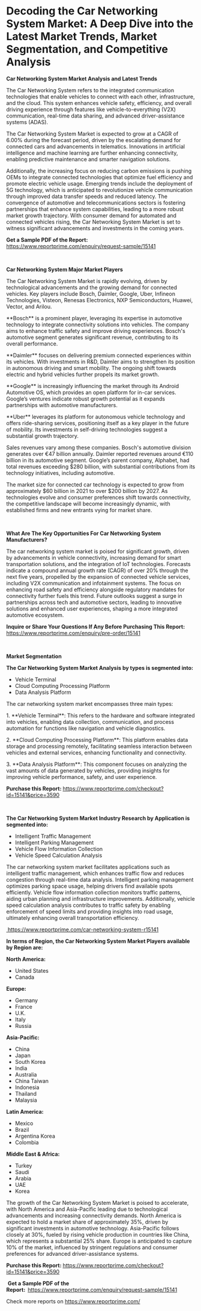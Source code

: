 <p><h1>Decoding the Car Networking System Market: A Deep Dive into the Latest Market Trends, Market Segmentation, and Competitive Analysis</h1></p><p><strong>Car Networking System Market Analysis and Latest Trends</strong></p>
<p><p>The Car Networking System refers to the integrated communication technologies that enable vehicles to connect with each other, infrastructure, and the cloud. This system enhances vehicle safety, efficiency, and overall driving experience through features like vehicle-to-everything (V2X) communication, real-time data sharing, and advanced driver-assistance systems (ADAS). </p><p>The Car Networking System Market is expected to grow at a CAGR of 6.00% during the forecast period, driven by the escalating demand for connected cars and advancements in telematics. Innovations in artificial intelligence and machine learning are further enhancing connectivity, enabling predictive maintenance and smarter navigation solutions. </p><p>Additionally, the increasing focus on reducing carbon emissions is pushing OEMs to integrate connected technologies that optimize fuel efficiency and promote electric vehicle usage. Emerging trends include the deployment of 5G technology, which is anticipated to revolutionize vehicle communication through improved data transfer speeds and reduced latency. The convergence of automotive and telecommunications sectors is fostering partnerships that enhance system capabilities, leading to a more robust market growth trajectory. With consumer demand for automated and connected vehicles rising, the Car Networking System Market is set to witness significant advancements and investments in the coming years.</p></p>
<p><strong>Get a Sample PDF of the Report:&nbsp;</strong> <a href="https://www.reportprime.com/enquiry/request-sample/15141?utm_campaign=2800&utm_medium=2&utm_source=Github&utm_content=ia&utm_term=20032025&utm_id=car-networking-system">https://www.reportprime.com/enquiry/request-sample/15141</a></p>
<p>&nbsp;</p>
<p><strong>Car Networking System Major Market Players</strong></p>
<p><p>The Car Networking System Market is rapidly evolving, driven by technological advancements and the growing demand for connected vehicles. Key players include Bosch, Daimler, Google, Uber, Infineon Technologies, Visteon, Renesas Electronics, NXP Semiconductors, Huawei, Vector, and Arilou.</p><p>**Bosch** is a prominent player, leveraging its expertise in automotive technology to integrate connectivity solutions into vehicles. The company aims to enhance traffic safety and improve driving experiences. Bosch's automotive segment generates significant revenue, contributing to its overall performance.</p><p>**Daimler** focuses on delivering premium connected experiences within its vehicles. With investments in R&D, Daimler aims to strengthen its position in autonomous driving and smart mobility. The ongoing shift towards electric and hybrid vehicles further propels its market growth.</p><p>**Google** is increasingly influencing the market through its Android Automotive OS, which provides an open platform for in-car services. Google’s ventures indicate robust growth potential as it expands partnerships with automotive manufacturers.</p><p>**Uber** leverages its platform for autonomous vehicle technology and offers ride-sharing services, positioning itself as a key player in the future of mobility. Its investments in self-driving technologies suggest a substantial growth trajectory.</p><p>Sales revenues vary among these companies. Bosch's automotive division generates over €47 billion annually. Daimler reported revenues around €110 billion in its automotive segment. Google’s parent company, Alphabet, had total revenues exceeding $280 billion, with substantial contributions from its technology initiatives, including automotive.</p><p>The market size for connected car technology is expected to grow from approximately $60 billion in 2021 to over $200 billion by 2027. As technologies evolve and consumer preferences shift towards connectivity, the competitive landscape will become increasingly dynamic, with established firms and new entrants vying for market share.</p></p>
<p>&nbsp;</p>
<p><strong>What Are The Key Opportunities For Car Networking System Manufacturers?</strong></p>
<p><p>The car networking system market is poised for significant growth, driven by advancements in vehicle connectivity, increasing demand for smart transportation solutions, and the integration of IoT technologies. Forecasts indicate a compound annual growth rate (CAGR) of over 20% through the next five years, propelled by the expansion of connected vehicle services, including V2X communication and infotainment systems. The focus on enhancing road safety and efficiency alongside regulatory mandates for connectivity further fuels this trend. Future outlooks suggest a surge in partnerships across tech and automotive sectors, leading to innovative solutions and enhanced user experiences, shaping a more integrated automotive ecosystem.</p></p>
<p><strong>Inquire or Share Your Questions If Any Before Purchasing This Report:</strong> <a href="https://www.reportprime.com/enquiry/pre-order/15141?utm_campaign=2800&utm_medium=2&utm_source=Github&utm_content=ia&utm_term=20032025&utm_id=car-networking-system">https://www.reportprime.com/enquiry/pre-order/15141</a></p>
<p>&nbsp;</p>
<p><strong>Market Segmentation</strong></p>
<p><strong>The Car Networking System Market Analysis by types is segmented into:</strong></p>
<p><ul><li>Vehicle Terminal</li><li>Cloud Computing Processing Platform</li><li>Data Analysis Platform</li></ul></p>
<p><p>The car networking system market encompasses three main types: </p><p>1. **Vehicle Terminal**: This refers to the hardware and software integrated into vehicles, enabling data collection, communication, and process automation for functions like navigation and vehicle diagnostics.</p><p>2. **Cloud Computing Processing Platform**: This platform enables data storage and processing remotely, facilitating seamless interaction between vehicles and external services, enhancing functionality and connectivity.</p><p>3. **Data Analysis Platform**: This component focuses on analyzing the vast amounts of data generated by vehicles, providing insights for improving vehicle performance, safety, and user experience.</p></p>
<p><strong>Purchase this Report:&nbsp;</strong><a href="https://www.reportprime.com/checkout?id=15141&price=3590&utm_campaign=2800&utm_medium=2&utm_source=Github&utm_content=ia&utm_term=20032025&utm_id=car-networking-system">https://www.reportprime.com/checkout?id=15141&price=3590</a></p>
<p>&nbsp;</p>
<p><strong>The Car Networking System Market Industry Research by Application is segmented into:</strong></p>
<p><ul><li>Intelligent Traffic Management</li><li>Intelligent Parking Management</li><li>Vehicle Flow Information Collection</li><li>Vehicle Speed Calculation Analysis</li></ul></p>
<p><p>The car networking system market facilitates applications such as intelligent traffic management, which enhances traffic flow and reduces congestion through real-time data analysis. Intelligent parking management optimizes parking space usage, helping drivers find available spots efficiently. Vehicle flow information collection monitors traffic patterns, aiding urban planning and infrastructure improvements. Additionally, vehicle speed calculation analysis contributes to traffic safety by enabling enforcement of speed limits and providing insights into road usage, ultimately enhancing overall transportation efficiency.</p></p>
<p><a href="https://www.reportprime.com/car-networking-system-r15141?utm_campaign=2800&utm_medium=2&utm_source=Github&utm_content=ia&utm_term=20032025&utm_id=car-networking-system">&nbsp;https://www.reportprime.com/car-networking-system-r15141</a></p>
<p><strong>In terms of Region, the Car Networking System Market Players available by Region are:</strong></p>
<p>
    <p> <strong> North America: </strong>
        <ul>
            <li>United States</li>
            <li>Canada</li>
        </ul>
        </p> 
    <p> <strong> Europe: </strong>
        <ul>
            <li>Germany</li>
            <li>France</li>
            <li>U.K.</li>
            <li>Italy</li>
            <li>Russia</li>
        </ul>
        </p> 
    <p> <strong> Asia-Pacific: </strong>
        <ul>
            <li>China</li>
            <li>Japan</li>
            <li>South Korea</li>
            <li>India</li>
            <li>Australia</li>
            <li>China Taiwan</li>
            <li>Indonesia</li>
            <li>Thailand</li>
            <li>Malaysia</li>
        </ul>
        </p> 
    <p> <strong> Latin America: </strong>
        <ul>
            <li>Mexico</li>
            <li>Brazil</li>
            <li>Argentina Korea</li>
            <li>Colombia</li>
        </ul>
        </p> 
    <p> <strong> Middle East & Africa: </strong>
        <ul>
            <li>Turkey</li>
            <li>Saudi</li>
            <li>Arabia</li>
            <li>UAE</li>
            <li>Korea</li>
        </ul>
    </p>
    </p>
<p><p>The growth of the Car Networking System Market is poised to accelerate, with North America and Asia-Pacific leading due to technological advancements and increasing connectivity demands. North America is expected to hold a market share of approximately 35%, driven by significant investments in automotive technology. Asia-Pacific follows closely at 30%, fueled by rising vehicle production in countries like China, which represents a substantial 25% share. Europe is anticipated to capture 10% of the market, influenced by stringent regulations and consumer preferences for advanced driver-assistance systems.</p></p>
<p><strong>Purchase this Report: </strong><a href="https://www.reportprime.com/checkout?id=15141&price=3590&utm_campaign=2800&utm_medium=2&utm_source=Github&utm_content=ia&utm_term=20032025&utm_id=car-networking-system">https://www.reportprime.com/checkout?id=15141&price=3590</a></p>
<p>&nbsp;<strong>Get a Sample PDF of the Report:&nbsp;&nbsp;</strong><a href="https://www.reportprime.com/enquiry/request-sample/15141?utm_campaign=2800&utm_medium=2&utm_source=Github&utm_content=ia&utm_term=20032025&utm_id=car-networking-system">https://www.reportprime.com/enquiry/request-sample/15141</a></p>
<p><strong></strong></p>
<p>Check more reports on <a href="https://www.reportprime.com/?utm_campaign=2800&utm_medium=2&utm_source=Github&utm_content=ia&utm_term=20032025&utm_id=car-networking-system">https://www.reportprime.com/</a></p>